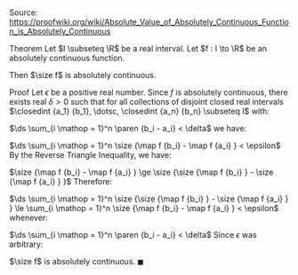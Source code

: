 # 

Source: https://proofwiki.org/wiki/Absolute_Value_of_Absolutely_Continuous_Function_is_Absolutely_Continuous

Theorem
Let $I \subseteq \R$ be a real interval.
Let $f : I \to \R$ be an absolutely continuous function.

Then $\size f$ is absolutely continuous.


Proof
Let $\epsilon$ be a positive real number.
Since $f$ is absolutely continuous, there exists real $\delta > 0$ such that for all collections of disjoint closed real intervals $\closedint {a_1} {b_1}, \dotsc, \closedint {a_n} {b_n} \subseteq I$ with: 

$\ds \sum_{i \mathop = 1}^n \paren {b_i - a_i} < \delta$
we have: 

$\ds \sum_{i \mathop = 1}^n \size {\map f {b_i} - \map f {a_i} } < \epsilon$
By the Reverse Triangle Inequality, we have: 

$\size {\map f {b_i} - \map f {a_i} } \ge \size {\size {\map f {b_i} } - \size {\map f {a_i} } }$
Therefore: 

$\ds \sum_{i \mathop = 1}^n \size {\size {\map f {b_i} } - \size {\map f {a_i} } } \le \sum_{i \mathop = 1}^n \size {\map f {b_i} - \map f {a_i} } < \epsilon$
whenever:

$\ds \sum_{i \mathop = 1}^n \paren {b_i - a_i} < \delta$
Since $\epsilon$ was arbitrary:

$\size f$ is absolutely continuous.
$\blacksquare$





